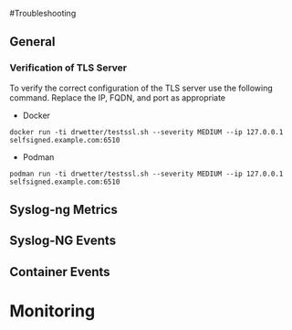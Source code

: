 #Troubleshooting 

## General


### Verification of TLS Server

To verify the correct configuration of the TLS server use the following command. Replace the IP, FQDN, and port as appropriate

* Docker
```
docker run -ti drwetter/testssl.sh --severity MEDIUM --ip 127.0.0.1 selfsigned.example.com:6510
```

* Podman
```
podman run -ti drwetter/testssl.sh --severity MEDIUM --ip 127.0.0.1 selfsigned.example.com:6510
```

## Syslog-ng Metrics 

## Syslog-NG Events

## Container Events

# Monitoring

